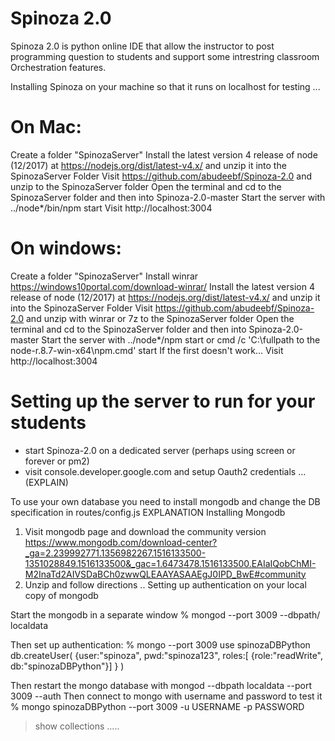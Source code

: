 

# Spinoza 2.0
Spinoza 2.0 is python online IDE that allow the instructor to post programming question to students and support some intrestring classroom Orchestration features.


Installing Spinoza on your machine so that it runs on localhost for testing ...

# On Mac:
Create a folder "SpinozaServer"
Install the latest version 4 release of node (12/2017) at https://nodejs.org/dist/latest-v4.x/ and unzip it into the SpinozaServer Folder
Visit https://github.com/abudeebf/Spinoza-2.0  and unzip to the SpinozaServer folder
Open the terminal and cd to the SpinozaServer folder and then into Spinoza-2.0-master
Start the server with
../node*/bin/npm start
Visit http://localhost:3004 

# On windows:
Create a folder "SpinozaServer"
Install winrar https://windows10portal.com/download-winrar/
Install the latest version 4 release of node (12/2017) at https://nodejs.org/dist/latest-v4.x/ and unzip it into the SpinozaServer Folder
Visit https://github.com/abudeebf/Spinoza-2.0  and unzip with winrar or 7z to the SpinozaServer folder
Open the terminal and cd to the SpinozaServer folder and then into Spinoza-2.0-master
Start the server with
../node*/npm start
or
cmd /c 'C:\fullpath to the node-r.8.7-win-x64\npm.cmd'   start
If the first doesn't work...
Visit http://localhost:3004 

# Setting up the server to run for your students
* start Spinoza-2.0 on a dedicated server (perhaps using screen or forever or pm2)
* visit console.developer.google.com and setup Oauth2 credentials ... (EXPLAIN)




To use your own database 
you need to install mongodb and change the DB specification in routes/config.js EXPLANATION
Installing Mongodb
1. Visit mongodb page and download the community version
https://www.mongodb.com/download-center?_ga=2.239992771.1356982267.1516133500-1351028849.1516133500&_gac=1.6473478.1516133500.EAIaIQobChMI-M2InaTd2AIVSDaBCh0zwwQLEAAYASAAEgJ0IPD_BwE#community
2. Unzip and follow directions ..
Setting up authentication on your local copy of mongodb

Start the mongodb in a separate window
% mongod --port 3009 --dbpath/ localdata

Then set up authentication:
% mongo --port 3009
use spinozaDBPython
db.createUser(
    {user:"spinoza", 
     pwd:"spinoza123", 
     roles:[ {role:"readWrite", db:"spinozaDBPython"}]
    }
)

Then restart the mongo database with
mongod --dbpath localdata --port 3009 --auth 
Then connect to mongo with username and password to test it
% mongo spinozaDBPython --port 3009 -u USERNAME -p PASSWORD
> show collections
.....








